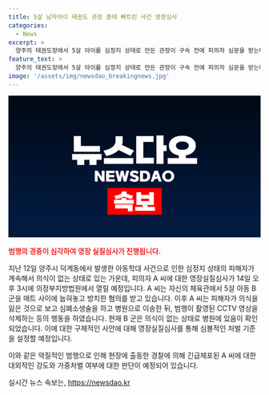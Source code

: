 ```yaml
---
title: 5살 남자아이 태권도 관장 중태 빠트린 사건 영장심사
categories:
  - News
excerpt: >
  양주의 태권도장에서 5살 아이를 심정지 상태로 만든 관장이 구속 전에 피의자 심문을 받는다. 경찰에 따르면, 관장은 아동학대 중상해 혐의로 영장이 신청됐으며, 5살 아이를 매트 사이에 거꾸로 넣고 방치한 후 심정지에 이르게 했고, 이를 CCTV 영상 삭제로 숨기려 했다. 경찰에 따르면 아이는 현재 의식이 없는 상태이다. 
feature_text: >
  양주의 태권도장에서 5살 아이를 심정지 상태로 만든 관장이 구속 전에 피의자 심문을 받는다. 경찰에 따르면, 관장은 아동학대 중상해 혐의로 영장이 신청됐으며, 5살 아이를 매트 사이에 거꾸로 넣고 방치한 후 심정지에 이르게 했고, 이를 CCTV 영상 삭제로 숨기려 했다. 경찰에 따르면 아이는 현재 의식이 없는 상태이다. 
image: '/assets/img/newsdao_breakingnews.jpg'
---
```


<p><img src="/assets/img/newsdao_breakingnews.jpg" alt="cryptoinkorea 속보" /></p>

<p><b><span style="color: #ee2323;">범행의 경중이 심각하여 영장 실질심사가 진행됩니다.</span></b></p>

<p>지난 12일 양주시 덕계동에서 발생한 아동학대 사건으로 인한 심정지 상태의 피해자가 계속해서 의식이 없는 상태로 있는 가운데, 피의자 A 씨에 대한 영장실질심사가 14일 오후 3시에 의정부지방법원에서 열릴 예정입니다. A 씨는 자신의 체육관에서 5살 아동 B 군을 매트 사이에 눕혀놓고 방치한 혐의를 받고 있습니다. 이후 A 씨는 피해자가 의식을 잃은 것으로 보고 심폐소생술을 하고 병원으로 이송한 뒤, 범행이 촬영된 CCTV 영상을 삭제하는 등의 행동을 하였습니다. 현재 B 군은 의식이 없는 상태로 병원에 있음이 확인되었습니다. 이에 대한 구체적인 사안에 대해 영장실질심사를 통해 심볼적인 처벌 기준을 설정할 예정입니다. </p>

<p>이와 같은 악질적인 범행으로 인해 현장에 출동한 경찰에 의해 긴급체포된 A 씨에 대한 대외적인 강도와 가중처벌 여부에 대한 판단이 예정되어 있습니다.</p>
실시간 뉴스 속보는, <a href="https://newsdao.kr" rel="dofollow">https://newsdao.kr</a>


